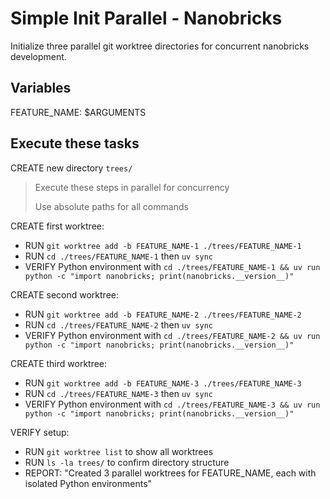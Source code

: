 # Simple Init Parallel - Nanobricks

Initialize three parallel git worktree directories for concurrent nanobricks development.

## Variables

FEATURE_NAME: $ARGUMENTS

## Execute these tasks

CREATE new directory `trees/`

> Execute these steps in parallel for concurrency
>
> Use absolute paths for all commands

CREATE first worktree:

- RUN `git worktree add -b FEATURE_NAME-1 ./trees/FEATURE_NAME-1`
- RUN `cd ./trees/FEATURE_NAME-1` then `uv sync`
- VERIFY Python environment with `cd ./trees/FEATURE_NAME-1 && uv run python -c "import nanobricks; print(nanobricks.__version__)"`

CREATE second worktree:

- RUN `git worktree add -b FEATURE_NAME-2 ./trees/FEATURE_NAME-2`
- RUN `cd ./trees/FEATURE_NAME-2` then `uv sync`
- VERIFY Python environment with `cd ./trees/FEATURE_NAME-2 && uv run python -c "import nanobricks; print(nanobricks.__version__)"`

CREATE third worktree:

- RUN `git worktree add -b FEATURE_NAME-3 ./trees/FEATURE_NAME-3`
- RUN `cd ./trees/FEATURE_NAME-3` then `uv sync`
- VERIFY Python environment with `cd ./trees/FEATURE_NAME-3 && uv run python -c "import nanobricks; print(nanobricks.__version__)"`

VERIFY setup:
- RUN `git worktree list` to show all worktrees
- RUN `ls -la trees/` to confirm directory structure
- REPORT: "Created 3 parallel worktrees for FEATURE_NAME, each with isolated Python environments"